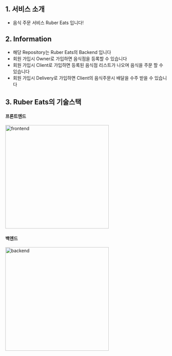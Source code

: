 ## 1. 서비스 소개

- 음식 주문 서비스 Ruber Eats 입니다!

## 2. Information

- 해당 Repository는 Ruber Eats의 Backend 입니다
- 회원 가입시 Owner로 가입하면 음식점을 등록할 수 있습니다
- 회원 가입시 Client로 가입하면 등록된 음식점 리스트가 나오며 음식을 주문 할 수 있습니다
- 회원 가입시 Delivery로 가입하면 Client의 음식주문시 배달을 수주 받을 수 있습니다

## 3. Ruber Eats의 기술스택

#### 프론트엔드

<img width="322" alt="frontend" src="https://user-images.githubusercontent.com/30823551/208224199-257dff7b-0408-4969-8fd5-d79810920483.png">

#### 백엔드

<img width="322" alt="backend" src="https://user-images.githubusercontent.com/30823551/208224200-c565d857-918b-41a5-8940-a50f7a2b8ec9.png">
